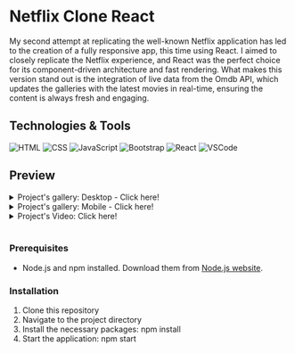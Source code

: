 # Netflix Clone React
My second attempt at replicating the well-known Netflix application has led to the creation of a fully responsive app, this time using React.
I aimed to closely replicate the Netflix experience, and React was the perfect choice for its component-driven architecture and fast rendering.
What makes this version stand out is the integration of live data from the Omdb API, which updates the galleries with the latest movies in real-time, ensuring the content is always fresh and engaging.

## Technologies & Tools
![HTML](https://img.shields.io/badge/HTML-282C34?logo=html5&logoColor=E34F26)
![CSS](https://img.shields.io/badge/CSS-282C34?logo=css3&logoColor=1572B6)
![JavaScript](https://img.shields.io/badge/JavaScript-282C34?logo=javascript&logoColor=F7DF1E)
![Bootstrap](https://img.shields.io/badge/Bootstrap-282C34?logo=bootstrap&logoColor=7952B3)
![React](https://img.shields.io/badge/React-282C34?logo=react&logoColor=61DAFB)
![VSCode](https://img.shields.io/badge/VSCode-282C34?logo=visualstudiocode&logoColor=007ACC)

## Preview
<details>
<summary>Project's gallery: Desktop - Click here!</summary>
<img src="/preview/01.png" width="350"> <img src="/preview/02.png" width="350"> <img src="/preview/03.png" width="350">
</details>
<details>
<summary>Project's gallery: Mobile - Click here!</summary>
<img src="/preview/m01.png" height="450"> <img src="/preview/m02.png" height="450"> <img src="/preview/m03.png" height="450">
</details>
<details>
<summary>Project's Video: Click here!</summary>
<a href="https://github.com/JessFe/NetflixCloneReact-W9/raw/master/preview/2023-12-23-15-47-08.mp4">➡ Video Download</a>
</details>

<br>

### Prerequisites

- Node.js and npm installed. Download them from [Node.js website](https://nodejs.org/).

### Installation

1. Clone this repository
2. Navigate to the project directory
3. Install the necessary packages: npm install
4. Start the application: npm start
